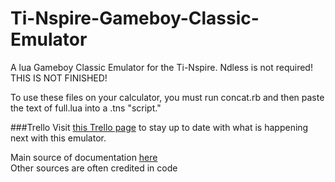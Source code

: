 # Ti-Nspire-Gameboy-Classic-Emulator  
A lua Gameboy Classic Emulator for the Ti-Nspire. Ndless is not required! THIS IS NOT FINISHED!  
  
To use these files on your calculator, you must run concat.rb and then paste the text of full.lua into a .tns "script."  
  
###Trello
Visit [this Trello page](https://trello.com/b/94w7gvqK/ti-nspire-gb-emulator) to stay up to date with what is happening next with this emulator.  
  
Main source of documentation [here](http://marc.rawer.de/Gameboy/Docs/GBCPUman.pdf)  
Other sources are often credited in code
